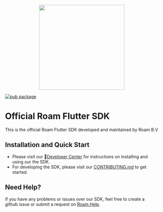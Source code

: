 <p align="center">
  <a href="https://roam.ai" target="_blank" align="center">
    <img src="https://github.com/geosparks/roam-flutter/blob/master/logo.png?raw=true" width="280">
  </a>
  <br />
</p>

[![pub package](https://img.shields.io/pub/v/roam_flutter.svg)](https://pub.dartlang.org/packages/roam_flutter)

# Official Roam Flutter SDK
This is the official Roam Flutter SDK developed and maintained by Roam B.V

## Installation and Quick Start
- Please visit our :100:[Developer Center](https://github.com/geosparks/roam-flutter/wiki) for instructions on installing and using our the SDK.
- For developing the SDK, please visit our [CONTRIBUTING.md](https://github.com/geosparks/roam-flutter/blob/main/CONTRIBUTING.md) to get started.

## Need Help?
If you have any problems or issues over our SDK, feel free to create a github issue or submit a request on [Roam Help](https://geosparkai.atlassian.net/servicedesk/customer/portal/2).
